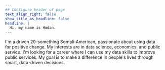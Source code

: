 ```yaml
---
## Configure header of page
text_align_right: false
show_title_as_headline: false
headline: |
  Hi, my name is Hodan.
---
```


<!-- this is a subheadline -->
I'm a driven 20-something Somali-American, passionate about using data for positive change. My interests are in data science, economics, and public service. I'm looking for a career where I can use my data skills to improve public services. My goal is to make a difference in people's lives through smart, data-driven decisions.






